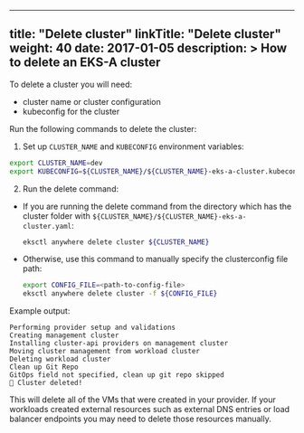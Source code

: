 
---
title: "Delete cluster"
linkTitle: "Delete cluster"
weight: 40
date: 2017-01-05
description: >
  How to delete an EKS-A cluster
---

To delete a cluster you will need:
- cluster name or cluster configuration 
- kubeconfig for the cluster

Run the following commands to delete the cluster:

1. Set up `CLUSTER_NAME` and `KUBECONFIG` environment variables:
```bash
export CLUSTER_NAME=dev
export KUBECONFIG=${CLUSTER_NAME}/${CLUSTER_NAME}-eks-a-cluster.kubeconfig
```

2. Run the delete command:
- If you are running the delete command from the directory which has the cluster folder with `${CLUSTER_NAME}/${CLUSTER_NAME}-eks-a-cluster.yaml`:

  ```bash
  eksctl anywhere delete cluster ${CLUSTER_NAME}
  ```

- Otherwise, use this command to manually specify the clusterconfig file path:
  ```bash
  export CONFIG_FILE=<path-to-config-file>
  eksctl anywhere delete cluster -f ${CONFIG_FILE}
  ```

Example output:
```
Performing provider setup and validations
Creating management cluster
Installing cluster-api providers on management cluster
Moving cluster management from workload cluster
Deleting workload cluster
Clean up Git Repo
GitOps field not specified, clean up git repo skipped
🎉 Cluster deleted!
```

This will delete all of the VMs that were created in your provider.
If your workloads created external resources such as external DNS entries or load balancer endpoints you may need to delete those resources manually.

